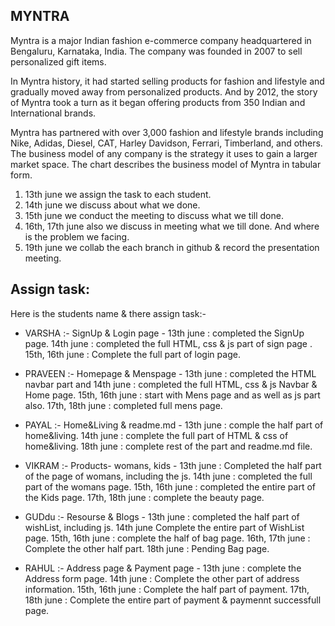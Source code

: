 ## MYNTRA ##

Myntra is a major Indian fashion e-commerce company headquartered in Bengaluru, Karnataka, India. The company was founded in 2007 to sell personalized gift items.

In Myntra history, it had started selling products for fashion and lifestyle and gradually moved away from personalized products. And by 2012, the story of Myntra took a turn as it began offering products from 350 Indian and International brands.

Myntra has partnered with over 3,000 fashion and lifestyle brands including Nike, Adidas, Diesel, CAT, Harley Davidson, Ferrari, Timberland, and others. The business model of any company is the strategy it uses to gain a larger market space. The chart describes the business model of Myntra in tabular form.



1. 13th june we assign the task to each student.
2. 14th june we discuss about what we done. 
3. 15th june we conduct the meeting to discuss what we till done.
4. 16th, 17th june also we discuss in meeting what we till done. And where is the problem we facing.
5. 19th june we collab the each branch in github & record the presentation meeting.



## Assign task:
Here is the students name & there assign task:-

- VARSHA :- SignUp & Login page -
                              13th june : completed the SignUp page. 
                              14th june : completed the full HTML, css & js part of sign page .
                              15th, 16th june : Complete the full part of login page.
                             
        
- PRAVEEN :- Homepage & Menspage - 
                              13th june : completed the HTML navbar part and 
                              14th june : completed the full HTML, css & js Navbar & Home page.
                              15th, 16th june : start with Mens page and as well as js part also.
                              17th, 18th june : completed full mens page.

- PAYAL :- Home&Living & readme.md -
                              13th june : comple the half part of home&living.
                              14th june : complete the full part of  HTML & css of home&living.
                              18th june : complete rest of the part and readme.md file.

- VIKRAM :- Products- womans, kids - 
                              13th june : Completed the half part of the page of womans, including the js.
                              14th june : completed the full part of the womans page.
                              15th, 16th june : completed the entire part of the Kids page.
                              17th, 18th june : complete the beauty page.

- GUDdu :- Resourse & Blogs -
                            13th june :  completed the half part of wishList, including js.
                            14th june Complete the entire part of WishList page.
                            15th, 16th june : complete the half of bag page.
                            16th, 17th june : Complete the other half part.
                            18th june : Pending Bag page.
                                    
- RAHUL :- Address page & Payment page - 
                                        13th june : complete the Address form page.
                                        14th june : Complete the other part of address information.
                                        15th, 16th june : Complete the half part of payment.
                                        17th, 18th june : Complete the entire part of payment & paymennt successfull page.